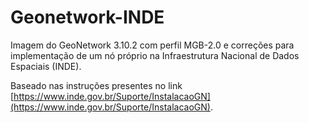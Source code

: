 # Geonetwork-INDE

Imagem do GeoNetwork 3.10.2 com perfil MGB-2.0 e correções para implementação de 
um nó próprio na Infraestrutura Nacional de Dados Espaciais (INDE).

Baseado nas instruções presentes no link [https://www.inde.gov.br/Suporte/InstalacaoGN](https://www.inde.gov.br/Suporte/InstalacaoGN).

